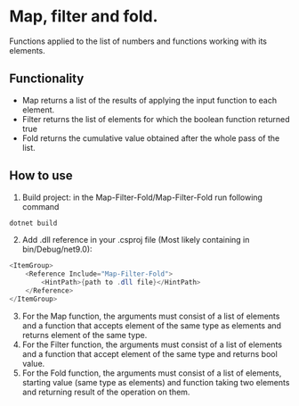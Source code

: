 # Map, filter and fold.
Functions applied to the list of numbers and functions working with its elements.
## Functionality
* Map returns a list of the results of applying the input function to each element.
* Filter returns the list of elements for which the boolean function returned true
* Fold returns the cumulative value obtained after the whole pass of the list.
## How to use
1. Build project: in the Map-Filter-Fold/Map-Filter-Fold run following command

``` bash
dotnet build
```
2. Add .dll reference in your .csproj file (Most likely containing in bin/Debug/net9.0):

``` csharp
<ItemGroup>
    <Reference Include="Map-Filter-Fold">
        <HintPath>{path to .dll file}</HintPath>
    </Reference>
</ItemGroup>
```
3. For the Map function, the arguments must consist of a list of elements and a function that accepts element of the same type as elements and returns element of the same type.
4. For the Filter function, the arguments must consist of a list of elements and a function that accept element of the same type and returns bool value.
5. For the Fold function, the arguments must consist of a list of elements, starting value (same type as elements) and function taking two elements and returning result of the operation on them.

